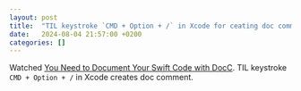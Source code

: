 ```yaml
---
layout: post
title:  "TIL keystroke `CMD + Option + /` in Xcode for ceating doc comment"
date:   2024-08-04 21:57:00 +0200
categories: []
---
```

Watched [You Need to Document Your Swift Code with DocC](https://www.youtube.com/watch?v=XEHZuy_VJmM). TIL keystroke `CMD + Option + /` in Xcode creates doc comment.

